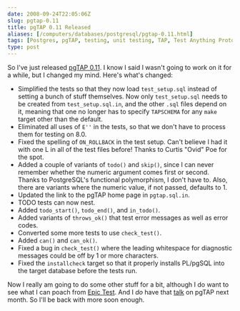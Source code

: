 ```yaml
--- 
date: 2008-09-24T22:05:06Z
slug: pgtap-0.11
title: pgTAP 0.11 Released
aliases: [/computers/databases/postgresql/pgtap-0.11.html]
tags: [Postgres, pgTAP, testing, unit testing, TAP, Test Anything Protocol]
type: post
---
```


<p>So I've just released <a href="http://pgfoundry.org/frs/?group_id=1000389" title="pgTAP downloads">pgTAP 0.11</a>. I know I said I wasn't going to work on it for a while, but I changed my mind. Here's what's changed:</p>

<ul>
  <li>Simplified the tests so that they now load <code>test_setup.sql</code> instead of
    setting a bunch of stuff themselves. Now only <code>test_setup.sql</code> needs
    to be created from <code>test_setup.sql.in</code>, and the other <code>.sql</code> files
    depend on it, meaning that one no longer has to specify <code>TAPSCHEMA</code>
    for any <code>make</code> target other than the default.</li>
  <li>Eliminated all uses of <code>E&#x0027;&#x0027;</code> in the tests, so that we don't have to
    process them for testing on 8.0.</li>
  <li>Fixed the spelling of <code>ON_ROLLBACK</code> in the test setup. Can't believe I
    had it with one L in all of the test files before! Thanks to Curtis
    "Ovid" Poe for the spot.</li>
  <li>Added a couple of variants of <code>todo()</code> and <code>skip()</code>, since I can never
    remember whether the numeric argument comes first or second. Thanks to
    PostgreSQL's functional polymorphism, I don't have to. Also, there are
    variants where the numeric value, if not passed, defaults to 1.</li>
  <li>Updated the link to the pgTAP home page in <code>pgtap.sql.in</code>.</li>
  <li>TODO tests can now nest.</li>
  <li>Added <code>todo_start()</code>, <code>todo_end()</code>, and <code>in_todo()</code>.</li>
  <li>Added variants of <code>throws_ok()</code> that test error messages as well as
    error codes.</li>
  <li>Converted some more tests to use <code>check_test()</code>.</li>
  <li>Added <code>can()</code> and <code>can_ok()</code>.</li>
  <li>Fixed a bug in <code>check_test()</code> where the leading whitespace for
    diagnostic messages could be off by 1 or more characters.</li>
  <li>Fixed the <code>installcheck</code> target so that it properly installs PL/pgSQL
    into the target database before the tests run.</li>
</ul>

<p>Now I really am going to do some other stuff for a bit, although I do want to see what I can poach from <a href="http://epictest.org/" title="Epic: More full of fail than any other testing tool">Epic Test</a>. And I <em>do</em> have that <a href="http://www.postgresqlconference.org/west08/talks/" title="PostgreSQL Conference West 2008 Talks">talk</a> on pgTAP next month. So I'll be back with more soon enough.</p>
